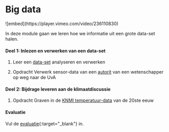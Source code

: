 # Big data

<div class="embed-float">
![embed](https://player.vimeo.com/video/236110830)
</div>

In deze module gaan we leren hoe we informatie uit een grote data-set halen. 

#### Deel 1: Inlezen en verwerken van een data-set 

1. Leer een [data-set](/python/files) analyseren en verwerken

2. <span class="badge badge-primary">Opdracht</span> Verwerk sensor-data van een  [autorit](/big-data/dataverwerken) van een wetenschapper op weg naar de UvA

#### Deel 2: Bijdrage leveren aan de klimaatdiscussie

1. <span class="badge badge-primary">Opdracht</span> Graven in de [KNMI temperatuur-data](/big-data/klimaatdiscussie) van de 20ste eeuw

#### Evaluatie

Vul de [evaluatie](https://goo.gl/forms/xo6QrvkyZXEarJMH3){:target="_blank"} in.
